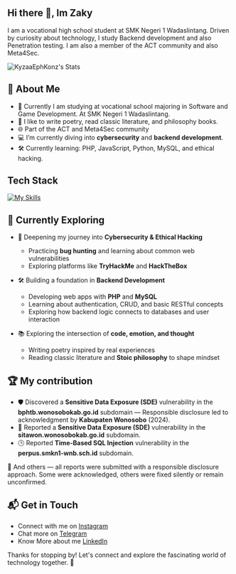 ## Hi there 👋, Im Zaky

I am a vocational high school student at SMK Negeri 1 Wadaslintang. Driven by curiosity about technology, I study Backend development and also Penetration testing. I am also a member of the ACT community and also Meta4Sec.

![KyzaaEphKonz's Stats](https://github-readme-stats.vercel.app/api?username=KyzaaDev&theme=vue-dark&show_icons=true&hide_border=true&count_private=true)

## 🚀 About Me

- 🔭 Currently I am studying at vocational school majoring in Software and Game Development. At SMK Negeri 1 Wadaslintang.
- 📝 I like to write poetry, read classic literature, and philosophy books.
- 🌐 Part of the ACT and Meta4Sec community
- 💻 I’m currently diving into **cybersecurity** and **backend development**.
- 🛠️ Currently learning: PHP, JavaScript, Python, MySQL, and ethical hacking.

## Tech Stack
[![My Skills](https://skillicons.dev/icons?i=js,html,css,kali,linux,mysql,php,py,ubuntu,vscode,nmap)](https://skillicons.dev)

## 🌱 Currently Exploring

- 🔐 Deepening my journey into **Cybersecurity & Ethical Hacking**  
  - Practicing **bug hunting** and learning about common web vulnerabilities    
  - Exploring platforms like **TryHackMe** and **HackTheBox**

- 🛠️ Building a foundation in **Backend Development**  
  - Developing web apps with **PHP** and **MySQL**  
  - Learning about authentication, CRUD, and basic RESTful concepts  
  - Exploring how backend logic connects to databases and user interaction  

- 📚 Exploring the intersection of **code, emotion, and thought**  
  - Writing poetry inspired by real experiences  
  - Reading classic literature and **Stoic philosophy** to shape mindset

 ## 🏆 My contribution 

- 🛡️ Discovered a **Sensitive Data Exposure (SDE)** vulnerability in the **bphtb.wonosobokab.go.id** subdomain — Responsible disclosure led to acknowledgment by **Kabupaten Wonosobo** (2024).
- 📄 Reported a **Sensitive Data Exposure (SDE)** vulnerability in the **sitawon.wonosobokab.go.id** subdomain.
- 🕒 Reported **Time-Based SQL Injection** vulnerability in the **perpus.smkn1-wnb.sch.id** subdomain.

📝 And others — all reports were submitted with a responsible disclosure approach. Some were acknowledged, others were fixed silently or remain unconfirmed.



## 📬 Get in Touch

- Connect with me on [Instagram](https://www.instagram.com/zakynsa/)
- Chat more on [Telegram](https://t.me/KyzaEphKonz)
- Know More about me [LinkedIn](https://www.linkedin.com/in/dzaky-rnf/)

Thanks for stopping by! Let's connect and explore the fascinating world of technology together. 🚀



<!--
**KyzaaEphKonz/KyzaaEphKonz** is a ✨ _special_ ✨ repository because its `README.md` (this file) appears on your GitHub profile.

Here are some ideas to get you started:

- 🔭 I’m currently working on ...
- 🌱 I’m currently learning ...
- 👯 I’m looking to collaborate on ...
- 🤔 I’m looking for help with ...
- 💬 Ask me about ...
- 📫 How to reach me: ...
- 😄 Pronouns: ...
- ⚡ Fun fact: ...
-->

